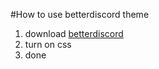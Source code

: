 #How to use betterdiscord theme
1. download [betterdiscord](https://betterdiscord.app/)
2. turn on css
3. done
